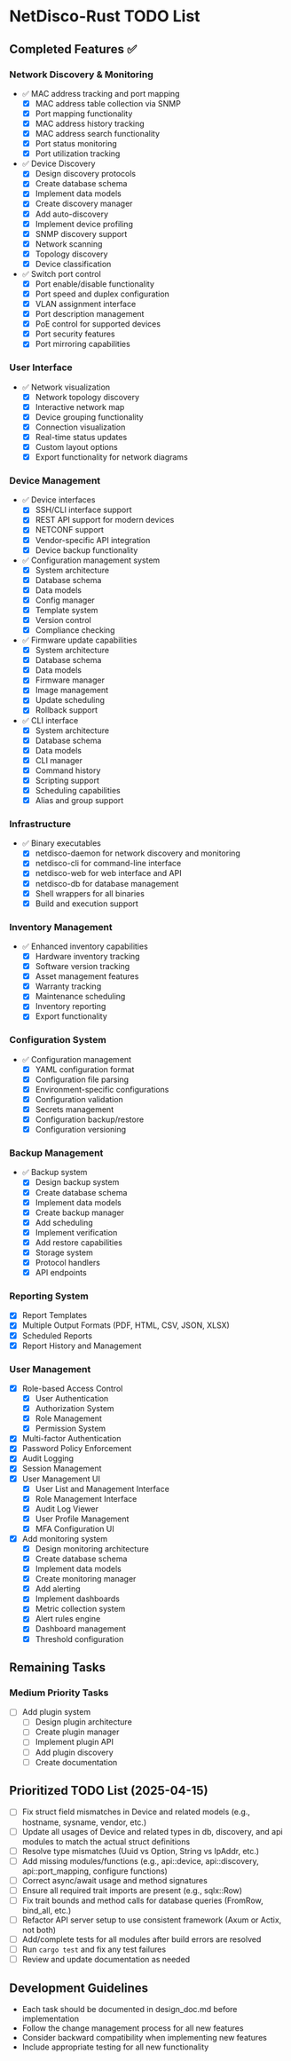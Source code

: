 # NetDisco-Rust TODO List

## Completed Features ✅

### Network Discovery & Monitoring
- ✅ MAC address tracking and port mapping
  - [x] MAC address table collection via SNMP
  - [x] Port mapping functionality
  - [x] MAC address history tracking
  - [x] MAC address search functionality
  - [x] Port status monitoring
  - [x] Port utilization tracking

- ✅ Device Discovery
  - [x] Design discovery protocols
  - [x] Create database schema
  - [x] Implement data models
  - [x] Create discovery manager
  - [x] Add auto-discovery
  - [x] Implement device profiling
  - [x] SNMP discovery support
  - [x] Network scanning
  - [x] Topology discovery
  - [x] Device classification

- ✅ Switch port control
  - [x] Port enable/disable functionality
  - [x] Port speed and duplex configuration
  - [x] VLAN assignment interface
  - [x] Port description management
  - [x] PoE control for supported devices
  - [x] Port security features
  - [x] Port mirroring capabilities

### User Interface
- ✅ Network visualization
  - [x] Network topology discovery
  - [x] Interactive network map
  - [x] Device grouping functionality
  - [x] Connection visualization
  - [x] Real-time status updates
  - [x] Custom layout options
  - [x] Export functionality for network diagrams

### Device Management
- ✅ Device interfaces
  - [x] SSH/CLI interface support
  - [x] REST API support for modern devices
  - [x] NETCONF support
  - [x] Vendor-specific API integration
  - [x] Device backup functionality

- ✅ Configuration management system
  - [x] System architecture
  - [x] Database schema
  - [x] Data models
  - [x] Config manager
  - [x] Template system
  - [x] Version control
  - [x] Compliance checking

- ✅ Firmware update capabilities
  - [x] System architecture
  - [x] Database schema
  - [x] Data models
  - [x] Firmware manager
  - [x] Image management
  - [x] Update scheduling
  - [x] Rollback support

- ✅ CLI interface
  - [x] System architecture
  - [x] Database schema
  - [x] Data models
  - [x] CLI manager
  - [x] Command history
  - [x] Scripting support
  - [x] Scheduling capabilities
  - [x] Alias and group support

### Infrastructure
- ✅ Binary executables
  - [x] netdisco-daemon for network discovery and monitoring
  - [x] netdisco-cli for command-line interface
  - [x] netdisco-web for web interface and API
  - [x] netdisco-db for database management
  - [x] Shell wrappers for all binaries
  - [x] Build and execution support

### Inventory Management
- ✅ Enhanced inventory capabilities
  - [x] Hardware inventory tracking
  - [x] Software version tracking
  - [x] Asset management features
  - [x] Warranty tracking
  - [x] Maintenance scheduling
  - [x] Inventory reporting
  - [x] Export functionality

### Configuration System
- ✅ Configuration management
  - [x] YAML configuration format
  - [x] Configuration file parsing
  - [x] Environment-specific configurations
  - [x] Configuration validation
  - [x] Secrets management
  - [x] Configuration backup/restore
  - [x] Configuration versioning

### Backup Management
- ✅ Backup system
  - [x] Design backup system
  - [x] Create database schema
  - [x] Implement data models
  - [x] Create backup manager
  - [x] Add scheduling
  - [x] Implement verification
  - [x] Add restore capabilities
  - [x] Storage system
  - [x] Protocol handlers
  - [x] API endpoints

### Reporting System
- [x] Report Templates
- [x] Multiple Output Formats (PDF, HTML, CSV, JSON, XLSX)
- [x] Scheduled Reports
- [x] Report History and Management

### User Management
- [x] Role-based Access Control
  - [x] User Authentication
  - [x] Authorization System
  - [x] Role Management
  - [x] Permission System
- [x] Multi-factor Authentication
- [x] Password Policy Enforcement
- [x] Audit Logging
- [x] Session Management
- [x] User Management UI
  - [x] User List and Management Interface
  - [x] Role Management Interface
  - [x] Audit Log Viewer
  - [x] User Profile Management
  - [x] MFA Configuration UI

- [x] Add monitoring system
  - [x] Design monitoring architecture
  - [x] Create database schema
  - [x] Implement data models
  - [x] Create monitoring manager
  - [x] Add alerting
  - [x] Implement dashboards
  - [x] Metric collection system
  - [x] Alert rules engine
  - [x] Dashboard management
  - [x] Threshold configuration

## Remaining Tasks

### Medium Priority Tasks
- [ ] Add plugin system
  - [ ] Design plugin architecture
  - [ ] Create plugin manager
  - [ ] Implement plugin API
  - [ ] Add plugin discovery
  - [ ] Create documentation

## Prioritized TODO List (2025-04-15)

- [ ] Fix struct field mismatches in Device and related models (e.g., hostname, sysname, vendor, etc.)
- [ ] Update all usages of Device and related types in db, discovery, and api modules to match the actual struct definitions
- [ ] Resolve type mismatches (Uuid vs Option<i64>, String vs IpAddr, etc.)
- [ ] Add missing modules/functions (e.g., api::device, api::discovery, api::port_mapping, configure functions)
- [ ] Correct async/await usage and method signatures
- [ ] Ensure all required trait imports are present (e.g., sqlx::Row)
- [ ] Fix trait bounds and method calls for database queries (FromRow, bind_all, etc.)
- [ ] Refactor API server setup to use consistent framework (Axum or Actix, not both)
- [ ] Add/complete tests for all modules after build errors are resolved
- [ ] Run `cargo test` and fix any test failures
- [ ] Review and update documentation as needed

## Development Guidelines
- Each task should be documented in design_doc.md before implementation
- Follow the change management process for all new features
- Consider backward compatibility when implementing new features
- Include appropriate testing for all new functionality
